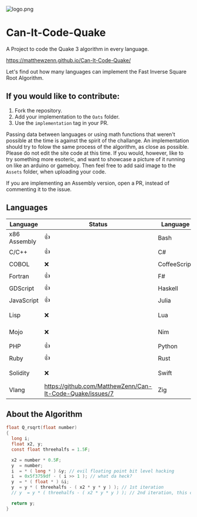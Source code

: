 ![logo.png](Assets/logo.png)
# Can-It-Code-Quake
A Project to code the Quake 3 algorithm in every language.

<https://matthewzenn.github.io/Can-It-Code-Quake/>

Let's find out how many languages can implement the Fast Inverse Square Root Algorithm. 

## If you would like to contribute:
 1. Fork the repository.
 2. Add your implementation to the ```Oats``` folder.
 3. Use the ```implementation``` tag in your PR.
 
 Passing data between languages or using math functions that weren't possible at the time is against the spirit of the challange. An implementation should try to folow the same process of the algorithm, as close as possible. Please do not edit the site code at this time. If you would, however, like to try something  more esoteric, and want to showcase a picture of it running on like an arduino or gameboy. Then feel free to add said image to the ```Assets``` folder, when uploading your code.

 If you are implementing an Assembly version, open a PR, instead of commenting it to the issue.

## Languages
| Language | Status | Language | Status | Language | Status |
|----|----|----|----|----|----|
| x86 Assembly | :+1: | Bash | https://github.com/MatthewZenn/Can-It-Code-Quake/issues/8 | Basic | :x: |
| C/C++ | :+1: | C# | :+1: | Carbon | :x: |
| COBOL | :x: | CoffeeScript | :x: | Dart | :+1: |
| Fortran | :+1: | F# | :x: | Go | :+1: |
| GDScript | :+1: | Haskell | :+1: | Java | :+1: |
| JavaScript | :+1: | Julia | :x: | Kotlin | :x: |
| Lisp | :x: | Lua | :+1: | Minecraft | https://github.com/MatthewZenn/Can-It-Code-Quake/issues/16 |
| Mojo | :x: | Nim | https://github.com/MatthewZenn/Can-It-Code-Quake/issues/7 | Perl | :+1: |
| PHP | :+1: | Python | :+1: | R | :x: |
| Ruby | :+1: | Rust | :+1: | Scala | :x: |
| Solidity | :x: | Swift | :+1: | VBScript | https://github.com/MatthewZenn/Can-It-Code-Quake/issues/8 |
| Vlang | https://github.com/MatthewZenn/Can-It-Code-Quake/issues/7 | Zig | :+1: |  |  |

## About the Algorithm
```c 
float Q_rsqrt(float number)
{
  long i;
  float x2, y;
  const float threehalfs = 1.5F;

  x2 = number * 0.5F;
  y  = number;
  i  = * ( long * ) &y; // evil floating point bit level hacking
  i  = 0x5f3759df - ( i >> 1 ); // what da heck?
  y  = * ( float * ) &i;
  y  = y * ( threehalfs - ( x2 * y * y ) ); // 1st iteration
  // y  = y * ( threehalfs - ( x2 * y * y ) ); // 2nd iteration, this can be removed

  return y;
}
```
